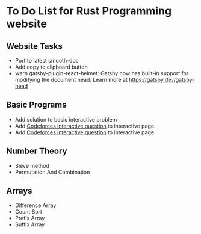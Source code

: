 # To Do List for Rust Programming website

## Website Tasks

* Port to latest smooth-doc
* Add copy to clipboard button
* warn gatsby-plugin-react-helmet: Gatsby now has built-in support for modifying the document head. Learn more at https://gatsby.dev/gatsby-head

## Basic Programs

* Add solution to basic interactive problem
* Add [Codeforces interactive question](https://codeforces.com/problemset/problem/1807/E) to interactive page.
* Add [Codeforces interactive question](https://codeforces.com/problemset/problem/1780/D) to interactive page.

## Number Theory

* Sieve method
* Permutation And Combination

## Arrays

* Difference Array
* Count Sort
* Prefix Array
* Suffix Array

